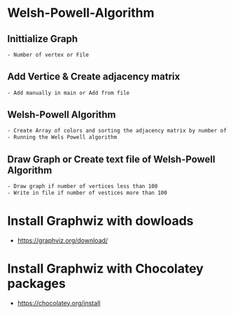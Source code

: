 # Welsh-Powell-Algorithm

## Inittialize Graph
```bash
- Number of vertex or File
```

## Add Vertice & Create adjacency matrix
```bash
- Add manually in main or Add from file 
```

## Welsh-Powell Algorithm
```bash
- Create Array of colors and sorting the adjacency matrix by number of adjacencies
- Running the Wels Powell algorithm
```

## Draw Graph or Create text file of Welsh-Powell Algorithm
```bash
- Draw graph if number of vertices less than 100
- Write in file if number of vestices more than 100
```

# Install Graphwiz with dowloads

- https://graphviz.org/download/
  
# Install Graphwiz with Chocolatey packages

- https://chocolatey.org/install


